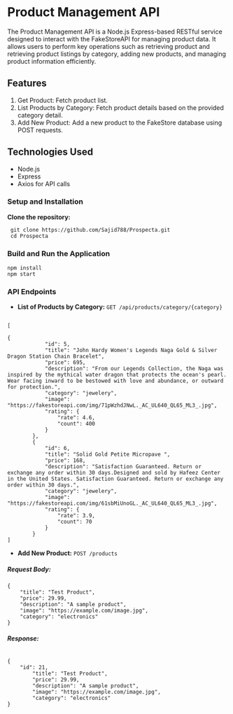 # Product Management API

The Product Management API is a Node.js Express-based RESTful service designed to interact with the FakeStoreAPI for managing product data. It allows users to perform key operations such as retrieving product and retrieving product listings by category, adding new products, and managing product information efficiently.

## Features

1. Get Product: Fetch product list.
2. List Products by Category: Fetch product details based on the provided category detail.
3. Add New Product: Add a new product to the FakeStore database using POST requests.

## Technologies Used

- Node.js
- Express
- Axios for API calls

### Setup and Installation

**Clone the repository:**

```
 git clone https://github.com/Sajid788/Prospecta.git
 cd Prospecta

```

### Build and Run the Application

```
npm install
npm start
```

### API Endpoints

- **List of Products by Category:** `GET /api/products/category/{category}`

```

[

{
            "id": 5,
            "title": "John Hardy Women's Legends Naga Gold & Silver Dragon Station Chain Bracelet",
            "price": 695,
            "description": "From our Legends Collection, the Naga was inspired by the mythical water dragon that protects the ocean's pearl. Wear facing inward to be bestowed with love and abundance, or outward for protection.",
            "category": "jewelery",
            "image": "https://fakestoreapi.com/img/71pWzhdJNwL._AC_UL640_QL65_ML3_.jpg",
            "rating": {
                "rate": 4.6,
                "count": 400
            }
        },
        {
            "id": 6,
            "title": "Solid Gold Petite Micropave ",
            "price": 168,
            "description": "Satisfaction Guaranteed. Return or exchange any order within 30 days.Designed and sold by Hafeez Center in the United States. Satisfaction Guaranteed. Return or exchange any order within 30 days.",
            "category": "jewelery",
            "image": "https://fakestoreapi.com/img/61sbMiUnoGL._AC_UL640_QL65_ML3_.jpg",
            "rating": {
                "rate": 3.9,
                "count": 70
            }
        }
]

```

- **Add New Product:** `POST /products`

##### Request Body:

```
{
    "title": "Test Product",
    "price": 29.99,
    "description": "A sample product",
    "image": "https://example.com/image.jpg",
    "category": "electronics"
}

```

##### Response:
```

{
    "id": 21,
        "title": "Test Product",
        "price": 29.99,
        "description": "A sample product",
        "image": "https://example.com/image.jpg",
        "category": "electronics"
}

```

